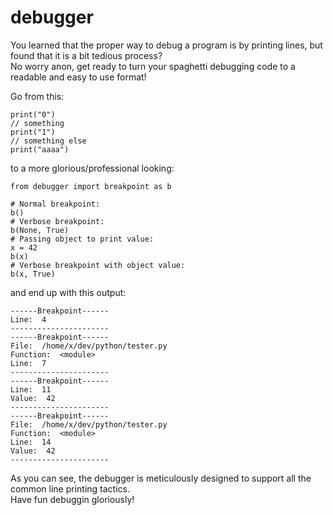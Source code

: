# debugger
You learned that the proper way to debug a program is by printing lines, but found that it is a bit tedious process?<br>
No worry anon, get ready to turn your spaghetti debugging code to a readable and easy to use format!

Go from this:
```
print("0")
// something
print("1")
// something else
print("aaaa")
```
to a more glorious/professional looking:
```
from debugger import breakpoint as b
 
# Normal breakpoint:  
b()    
# Verbose breakpoint:
b(None, True)                         
# Passing object to print value:
x = 42
b(x)      
# Verbose breakpoint with object value: 
b(x, True)
```

and end up with this output:
```
------Breakpoint------
Line:  4
----------------------
------Breakpoint------
File:  /home/x/dev/python/tester.py
Function:  <module>
Line:  7
----------------------
------Breakpoint------
Line:  11
Value:  42
----------------------
------Breakpoint------
File:  /home/x/dev/python/tester.py
Function:  <module>
Line:  14
Value:  42
----------------------
```
As you can see, the debugger is meticulously designed to support all the common line printing tactics.<br>
Have fun debuggin gloriously!
